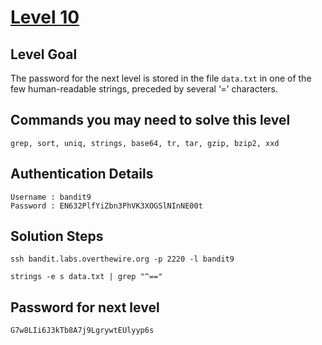 # [Level 10](https://overthewire.org/wargames/bandit/bandit10.html)

## Level Goal

The password for the next level is stored in the file `data.txt` in one of the few human-readable strings, preceded by several ‘=’ characters.

## Commands you may need to solve this level

    grep, sort, uniq, strings, base64, tr, tar, gzip, bzip2, xxd

## Authentication Details

    Username : bandit9
    Password : EN632PlfYiZbn3PhVK3XOGSlNInNE00t

## Solution Steps

``` 
ssh bandit.labs.overthewire.org -p 2220 -l bandit9

strings -e s data.txt | grep "^=="
```

## Password for next level

    G7w8LIi6J3kTb8A7j9LgrywtEUlyyp6s